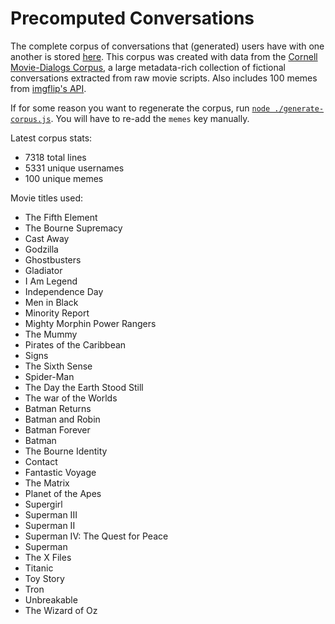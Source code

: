 # Precomputed Conversations

The complete corpus of conversations that (generated) users have with one
another is stored [here][1]. This corpus was created with data from the [Cornell
Movie-Dialogs Corpus][2], a large metadata-rich collection of fictional
conversations extracted from raw movie scripts. Also includes 100 memes from
[imgflip's API][4].

If for some reason you want to regenerate the corpus, run
[`node ./generate-corpus.js`][3]. You will have to re-add the `memes` key
manually.

Latest corpus stats:

- 7318 total lines
- 5331 unique usernames
- 100 unique memes

Movie titles used:

- The Fifth Element
- The Bourne Supremacy
- Cast Away
- Godzilla
- Ghostbusters
- Gladiator
- I Am Legend
- Independence Day
- Men in Black
- Minority Report
- Mighty Morphin Power Rangers
- The Mummy
- Pirates of the Caribbean
- Signs
- The Sixth Sense
- Spider-Man
- The Day the Earth Stood Still
- The war of the Worlds
- Batman Returns
- Batman and Robin
- Batman Forever
- Batman
- The Bourne Identity
- Contact
- Fantastic Voyage
- The Matrix
- Planet of the Apes
- Supergirl
- Superman III
- Superman II
- Superman IV: The Quest for Peace
- Superman
- The X Files
- Titanic
- Toy Story
- Tron
- Unbreakable
- The Wizard of Oz

[1]: ./corpus.json
[2]: https://www.cs.cornell.edu/~cristian/Cornell_Movie-Dialogs_Corpus.html
[3]: ./generate-corpus.js
[4]: https://imgflip.com/api
